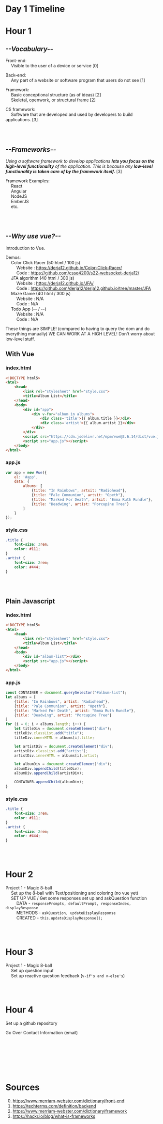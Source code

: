 # Day 1 Timeline

# Hour 1
## *--Vocabulary--*

Front-end:
<br> &emsp; Visible to the user of a device or service [0]

Back-end:
<br> &emsp; Any part of a website or software program that users do not see [1]

Framework:
<br> &emsp; Basic conceptional structure (as of ideas) [2]
<br> &emsp; Skeletal, openwork, or structural frame [2]

CS framework:
<br> &emsp; Software that are developed and used by developers to build applications. [3]

<br><br>

## *--Frameworks--*

*Using a software framework to develop applications **lets you focus on the high-level functionality** of the application. This is because any **low-level functionality is taken care of by the framework itself.*** [3]


Framework Examples:
<br> &emsp; React
<br> &emsp; Angular
<br> &emsp; NodeJS
<br> &emsp; EmberJS
<br> &emsp; etc.

<br><br>

## *--Why use vue?--*

Introduction to Vue.

Demos:
<br> &emsp; Color Click Racer (50 html / 100 js) 
<br> &emsp; &emsp; Website : https://derja12.github.io/Color-Click-Racer/
<br> &emsp; &emsp; Code : https://github.com/csse4200/s22-websocket-derja12/
<br> &emsp; JFA algorithm (40 html / 300 js)
<br> &emsp; &emsp; Website : https://derja12.github.io/JFA/
<br> &emsp; &emsp; Code : https://github.com/derja12/derja12.github.io/tree/master/JFA
<br> &emsp; Maze Game (40 html / 300 js)
<br> &emsp; &emsp; Website : N/A
<br> &emsp; &emsp; Code : N/A
<br> &emsp; Todo App (-- / --)
<br> &emsp; &emsp; Website : N/A
<br> &emsp; &emsp; Code : N/A

These things are SIMPLE! (compared to having to query the dom and do everything manually)
WE CAN WORK AT A HIGH LEVEL! Don't worry about low-level stuff.

## With Vue
### index.html
```html
<!DOCTYPE html5>
<html>
    <head>
        <link rel="stylesheet" href="style.css">
        <title>Album List</title>
    </head>
    <body>
        <div id="app">
            <div v-for="album in albums">
                <div class='title'>{{ album.title }}</div>
                <div class='artist'>{{ album.artist }}</div>
            </div>
        </div>
        <script src="https://cdn.jsdelivr.net/npm/vue@2.6.14/dist/vue.js"></script>
        <script src="app.js"></script>
    </body>
</html>
```
### app.js
```js
var app = new Vue({
    el: '#app',
    data: {
        albums: [
            {title: "In Rainbows", artsit: "Radiohead"},
            {title: "Pale Communion", artsit: "Opeth"},
            {title: "Marked For Death", artsit: "Emma Ruth Rundle"},
            {title: "Deadwing", artist: "Porcupine Tree"}
        ]
    }
});
```
### style.css
```css
.title {
    font-size: 3rem;
    color: #111;
}
.artist {
    font-size: 2rem;
    color: #444;
}
```
<br><br>

## Plain Javascript
### index.html
```html
<!DOCTYPE html5>
<html>
    <head>
        <link rel="stylesheet" href="style.css">
        <title>Album List</title>
    </head>
    <body>
        <div id="album-list"></div>
        <script src="app.js"></script>
    </body>
</html>
```
### app.js
```js
const CONTAINER = document.querySelector("#album-list");
let albums = [
    {title: "In Rainbows", artist: "Radiohead"},
    {title: "Pale Communion", artist: "Opeth"},
    {title: "Marked For Death", artist: "Emma Ruth Rundle"},
    {title: "Deadwing", artist: "Porcupine Tree"}
]
for (i = 0; i < albums.length; i++) {
    let titleDiv = document.createElement("div");
    titleDiv.classList.add("title");
    titleDiv.innerHTML = albums[i].title;

    let artistDiv = document.createElement("div");
    artistDiv.classList.add("artist");
    artistDiv.innerHTML = albums[i].artist;

    let albumDiv = document.createElement("div");
    albumDiv.appendChild(titleDiv);
    albumDiv.appendChild(artistDiv);

    CONTAINER.appendChild(albumDiv);
}
```
### style.css
```css
.title {
    font-size: 3rem;
    color: #111;
}
.artist {
    font-size: 2rem;
    color: #444;
}
```

<br><br>

# Hour 2

Project 1 - Magic 8-ball
<br> &emsp; Set up the 8-ball with Text/positioning and coloring (no vue yet)
<br> &emsp; SET UP VUE / Get some responses set up and askQuestion function
<br> &emsp; &emsp; DATA - ```responsePrompts, defaultPrompt, responseIndex, displayResponse```
<br> &emsp; &emsp; METHODS - ```askQuestion, updateDisplayResponse```
<br> &emsp; &emsp; CREATED - ```this.updateDisplayResponse();```

<br><br>

# Hour 3

Project 1 - Magic 8-ball
<br> &emsp; Set up question input
<br> &emsp; Set up reactive question feedback (```v-if's and v-else's```)

<br><br>

# Hour 4

Set up a github repository

Go Over Contact Information (email)

<br><br><br><br><br><br>

# Sources
0. https://www.merriam-webster.com/dictionary/front-end
1. https://techterms.com/definition/backend
2. https://www.merriam-webster.com/dictionary/framework
3. https://hackr.io/blog/what-is-frameworks
